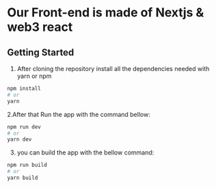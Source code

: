 # Our Front-end is made of Nextjs & web3 react 

## Getting Started

1. After cloning the repository install all the dependencies needed with yarn or npm 

```bash
npm install
# or
yarn
```

2.After that Run the app with the command bellow:

```bash
npm run dev
# or
yarn dev
```


3. you can build the app with the bellow command:

```bash
npm run build
# or
yarn build
```
